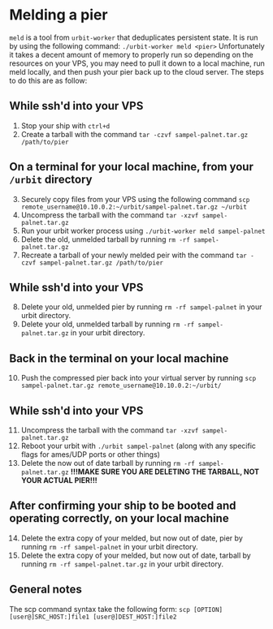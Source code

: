 # Melding a pier

`meld` is a tool from `urbit-worker` that deduplicates persistent state. It is run by using the following command: `./urbit-worker meld <pier>` 
Unfortunately it takes a decent amount of memory to properly run so depending on the resources on your VPS, you may need to pull it down to a local machine, run meld locally, and then push your pier back up to the cloud server. The steps to do this are as follow:

## While ssh'd into your VPS
1. Stop your ship with `ctrl+d`
2. Create a tarball with the command `tar -czvf sampel-palnet.tar.gz /path/to/pier`

## On a terminal for your local machine, from your `/urbit` directory
3. Securely copy files from your VPS using the following command `scp remote_username@10.10.0.2:~/urbit/sampel-palnet.tar.gz ~/urbit`
4. Uncompress the tarball with the command `tar -xzvf sampel-palnet.tar.gz`
5. Run your urbit worker process using `./urbit-worker meld sampel-palnet`
6. Delete the old, unmelded tarball by running `rm -rf sampel-palnet.tar.gz`
7. Recreate a tarball of your newly melded peir with the command `tar -czvf sampel-palnet.tar.gz /path/to/pier`

## While ssh'd into your VPS
8. Delete your old, unmelded pier by running `rm -rf sampel-palnet` in your urbit directory.
9. Delete your old, unmelded tarball by running `rm -rf sampel-palnet.tar.gz` in your urbit directory.

## Back in the terminal on your local machine
10. Push the compressed pier back into your virtual server by running `scp sampel-palnet.tar.gz remote_username@10.10.0.2:~/urbit/`

## While ssh'd into your VPS
11. Uncompress the tarball with the command `tar -xzvf sampel-palnet.tar.gz`
12. Reboot your urbit with `./urbit sampel-palnet` (along with any specific flags for ames/UDP ports or other things)
13. Delete the now out of date tarball by running `rm -rf sampel-palnet.tar.gz` **!!!MAKE SURE YOU ARE DELETING THE TARBALL, NOT YOUR ACTUAL PIER!!!**

## After confirming your ship to be booted and operating correctly, on your local machine 
14. Delete the extra copy of your melded, but now out of date, pier by running `rm -rf sampel-palnet` in your urbit directory.
15. Delete the extra copy of your melded, but now out of date, tarball by running `rm -rf sampel-palnet.tar.gz` in your urbit directory.

## General notes
The scp command syntax take the following form:
`scp [OPTION] [user@]SRC_HOST:]file1 [user@]DEST_HOST:]file2`
